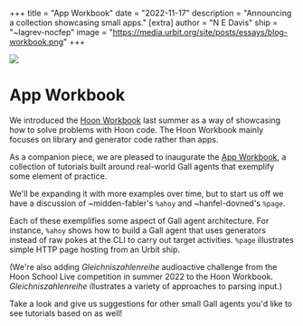 +++
title = "App Workbook"
date = "2022-11-17"
description = "Announcing a collection showcasing small apps."
[extra]
author = "N E Davis"
ship = "~lagrev-nocfep"
image = "https://media.urbit.org/site/posts/essays/blog-workbook.png"
+++

![](https://media.urbit.org/site/posts/essays/blog-workbook.png)

#  App Workbook

We introduced the [Hoon Workbook](https://developers.urbit.org/guides/additional/workbook) last summer as a way of showcasing how to solve problems with Hoon code.  The Hoon Workbook mainly focuses on library and generator code rather than apps.

As a companion piece, we are pleased to inaugurate the [App Workbook](TODO), a collection of tutorials built around real-world Gall agents that exemplify some element of practice.

We'll be expanding it with more examples over time, but to start us off we have a discussion of ~midden-fabler's `%ahoy` and ~hanfel-dovned's `%page`. 

Each of these exemplifies some aspect of Gall agent architecture.  For instance, `%ahoy` shows how to build a Gall agent that uses generators instead of raw pokes at the CLI to carry out target activities.  `%page` illustrates simple HTTP page hosting from an Urbit ship.

(We're also adding _Gleichniszahlenreihe_ audioactive challenge from the Hoon School Live competition in summer 2022 to the Hoon Workbook.  _Gleichniszahlenreihe_ illustrates a variety of approaches to parsing input.)

Take a look and give us suggestions for other small Gall agents you'd like to see tutorials based on as well!
